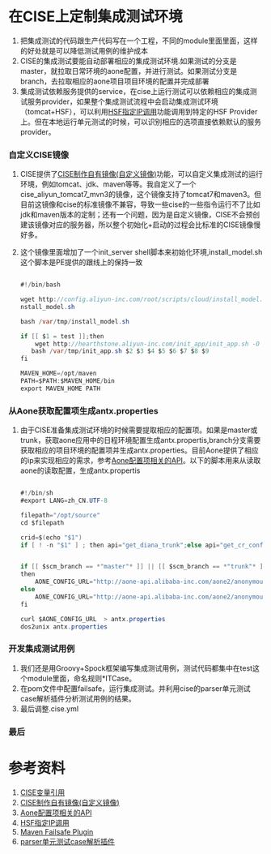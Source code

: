 # 在CISE上定制集成测试环境


1. 把集成测试的代码跟生产代码写在一个工程，不同的module里面里面，这样的好处就是可以降低测试用例的维护成本
2. CISE的集成测试要能自动部署相应的集成测试环境.如果测试的分支是master，就拉取日常环境的aone配置，并进行测试。如果测试分支是branch，去拉取相应的aone项目项目环境的配置并完成部署
3. 集成测试依赖服务提供的service，在cise上运行测试可以依赖相应的集成测试服务provider，如果整个集成测试流程中会启动集成测试环境（tomcat+HSF），可以利用[HSF指定IP调用](http://gitlab.alibaba-inc.com/middleware/hsf2-0/wikis/user_specified_target_invoke)功能调用到特定的HSF Provider上。但在本地运行单元测试的时候，可以识别相应的选项直接依赖默认的服务provider。

### 自定义CISE镜像
1. CISE提供了[CISE制作自有镜像(自定义镜像)](http://docs.alibaba-inc.com:8090/pages/viewpage.action?pageId=242953509)功能，可以自定义集成测试的运行环境，例如tomcat、jdk、maven等等。我自定义了一个cise_aliyun_tomcat7_mvn3的镜像，这个镜像支持了tomcat7和maven3。但目前这镜像和cise的标准镜像不兼容，导致一些cise的一些指令运行不了比如jdk和maven版本的定制；还有一个问题，因为是自定义镜像，CISE不会预创建该镜像对应的服务器，所以整个初始化+启动的过程会比标准的CISE镜像慢好多。
2. 这个镜像里面增加了一个init_server shell脚本来初始化环境,install_model.sh这个脚本是PE提供的跟线上的保持一致

	``` java

   	#!/bin/bash 

	wget http://config.aliyun-inc.com/root/scripts/cloud/install_model.sh -O /var/tmp/i
    nstall_model.sh

    bash /var/tmp/install_model.sh
    
 	if [[ $1 = test ]];then
 		wget http://hearthstone.aliyun-inc.com/init_app/init_app.sh -O /var/tmp/init_app.sh
       bash /var/tmp/init_app.sh $2 $3 $4 $5 $6 $7 $8 $9
    fi
 
  	MAVEN_HOME=/opt/maven
	PATH=$PATH:$MAVEN_HOME/bin
  	export MAVEN_HOME PATH

	```  		 	

### 从Aone获取配置项生成antx.properties
1. 由于CISE准备集成测试环境的时候需要提取相应的配置项。如果是master或trunk，获取aone应用中的日程环境配置生成antx.propertis,branch分支需要获取相应的项目环境的配置项并生成antx.properties。目前Aone提供了相应的ip来实现相应的需求，参考[Aone配置项相关的API](http://docs.alibaba-inc.com/pages/viewpage.action?pageId=251345249)。以下的脚本用来从读取aone的读取配置，生成antx.propertis

	``` java

	#!/bin/sh
	#export LANG=zh_CN.UTF-8

	filepath="/opt/source"
	cd $filepath

	crid=$(echo "$1")
	if [ ! -n "$1" ] ; then api="get_diana_trunk";else api="get_cr_config";fi


	if [[ $scm_branch == *"master"* ]] || [[ $scm_branch == *"trunk"* ]]
	then
    	AONE_CONFIG_URL="http://aone-api.alibaba-inc.com/aone2/anonymous/openapi/$api/diana/OBJ_STR?appName=aliyun_com_service&schema=daily&crid=$crid&token=QXBwbGljYXRpb246MjI3Njc6"
	else
    	AONE_CONFIG_URL="http://aone-api.alibaba-inc.com/aone2/anonymous/openapi/$api/diana/OBJ_STR?appName=aliyun_com_service&schema=project&crid=$crid&token=QXBwbGljYXRpb246MjI3Njc6"
	fi

	curl $AONE_CONFIG_URL  > antx.properties
	dos2unix antx.properties

	```

### 开发集成测试用例
1. 我们还是用Groovy+Spock框架编写集成测试用例，测试代码都集中在test这个module里面，命名规则*ITCase。
2. 在pom文件中配置failsafe，运行集成测试。并利用cise的parser单元测试case解析插件分析测试用例的结果。
3. 最后调整.cise.yml



### 最后

	


# 参考资料
1. [CISE变量引用](http://docs.alibaba-inc.com/pages/viewpage.action?pageId=204080374)
2. [CISE制作自有镜像(自定义镜像)](http://docs.alibaba-inc.com:8090/pages/viewpage.action?pageId=242953509)
3. [Aone配置项相关的API](http://docs.alibaba-inc.com/pages/viewpage.action?pageId=251345249)
1. [HSF指定IP调用](http://gitlab.alibaba-inc.com/middleware/hsf2-0/wikis/user_specified_target_invoke)
2. [Maven Failsafe Plugin](http://maven.apache.org/surefire/maven-failsafe-plugin/)
3. [parser单元测试case解析插件](http://docs.alibaba-inc.com/pages/viewpage.action?pageId=230520605)

